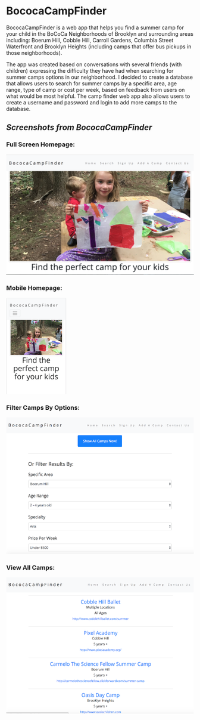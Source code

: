 # **BococaCampFinder**

BococaCampFinder is a web app that helps you find a summer camp for your child in the BoCoCa Neighborhoods of Brooklyn and surrounding areas including: Boerum Hill, Cobble Hill, Carroll Gardens, Columbia Street Waterfront and Brooklyn Heights (including camps that offer bus pickups in those neighborhoods).

The app was created based on conversations with several friends (with children) expressing the difficulty they have had when searching for summer camps options in our neighborhood.  I decided to create a database that allows users to search for summer camps by a specific area, age range, type of camp or cost per week, based on feedback from users on what would be most helpful. The camp finder web app also allows users to create a username and password and login to add more camps to the database.

## *Screenshots from BococaCampFinder*

### Full Screen Homepage:

![picture of homepage with campers making art in the woods](/screenshot.png)

### Mobile Homepage:
![picture of mobile view homepage with campers making art in the woods](/homepage-phone.png)

### Filter Camps By Options:
![picture of option to view camps by various options](/filtercamps.png)

### View All Camps:
![picture of all camps in database](/allcamps.png)
